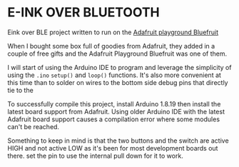 # E-INK OVER BLUETOOTH
Eink over BLE project written to run on the [Adafruit playground Bluefruit](https://www.adafruit.com/product/4333)

When I bought some box full of goodies from Adafruit, they added in a couple of free gifts and the Adafruit Playground Bluefruit was one of them. 

I will start of using the Arduino IDE to program and leverage the simplicity of using the `.ino` `setup()` and `loop()` functions. It's also more convenient at this time than to solder on wires to the bottom side debug pins that directly tie to the 

To successfully compile this project, install Arduino 1.8.19 then install the latest board support from Adafruit. Using older Arduino IDE with the latest Adafruit board support causes a compilation error where some modules can't be reached.  

Something to keep in mind is that the two buttons and the switch are active HIGH and not active LOW as it's been for most development boards out there. set the pin to use the internal pull down for it to work.